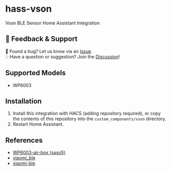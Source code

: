 # hass-vson
Vson BLE Sensor Home Assistant Integration

## 💬 Feedback & Support

🐞 Found a bug? Let us know via an [Issue](https://github.com/eigger/hass-vson/issues).  
💡 Have a question or suggestion? Join the [Discussion](https://github.com/eigger/hass-vson/discussions)!

## Supported Models
- WP6003

## Installation
1. Install this integration with HACS (adding repository required), or copy the contents of this
repository into the `custom_components/vson` directory.
2. Restart Home Assistant.
  
## References
- [WP6003-air-box (saso5)](https://github.com/saso5/saso5.github.io/tree/master/WP6003-air-box)
- [xiaomi_ble](https://github.com/home-assistant/core/tree/dev/homeassistant/components/xiaomi_ble)
- [xiaomi-ble](https://github.com/Bluetooth-Devices/xiaomi-ble.git)

